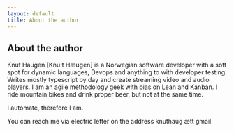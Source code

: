 ```yaml
---
layout: default
title: About the author
---
```


<div class="hero display-grid">

<h2>About the author</h2>

<p>Knut Haugen [Knu:t Hæugen] is a Norwegian software developer with a soft spot for dynamic languages, Devops and anything to with developer testing. Writes mostly typescript by day and create streaming video and audio players. I am an agile methodology geek with bias on Lean and Kanban. I ride mountain bikes and drink proper beer, but not at the same time.
</p>
<p>
I automate, therefore I am.
</p>
<p>
You can reach me via electric letter on the address knuthaug ætt gmail
</p>
</div>
